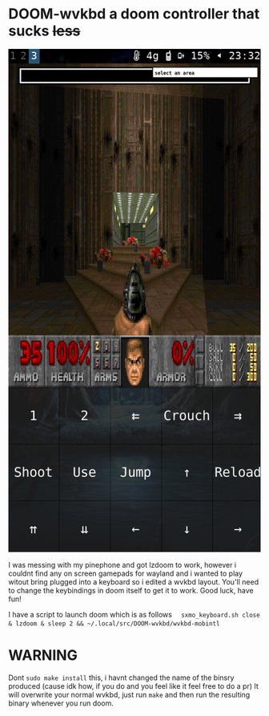 # DOOM-wvkbd a doom controller that sucks ~~less~~
![alt text](doom.png "Title")

I was messing with my pinephone and got lzdoom to work, however i couldnt find any on screen gamepads for wayland and i wanted to play witout bring plugged into a keyboard so i edited a wvkbd layout.
You'll need to change the keybindings in doom itself to get it to work.
Good luck, have fun!

I have a script to launch doom which is as follows
`  sxmo_keyboard.sh close & lzdoom & sleep 2 && ~/.local/src/DOOM-wvkbd/wvkbd-mobintl`

# WARNING
Dont `sudo make install` this, i havnt changed the name of the binsry produced (cause idk how, if you do and you feel like it feel free to do a pr)
It will overwrite your normal wvkbd, just run `make` and then run the resulting binary whenever you run doom.
